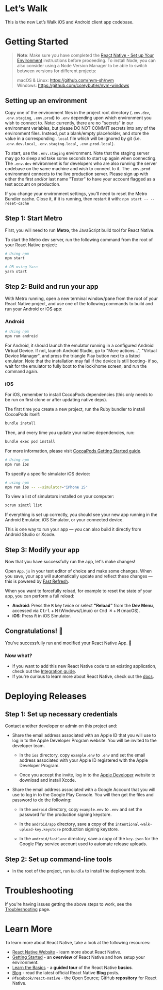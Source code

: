 # Let’s Walk

This is the new Let’s Walk iOS and Android client app codebase.

# Getting Started

> **Note**: Make sure you have completed the [React Native - Set up Your Environment](https://reactnative.dev/docs/set-up-your-environment) instructions before proceeding. To install Node, you can also consider using a Node Version Manager to be able to switch between versions for different projects:
>
> macOS & Linux: https://github.com/nvm-sh/nvm  
> Windows: https://github.com/coreybutler/nvm-windows

## Setting up an environment

Copy one of the environment files in the project root directory (`.env.dev`, `.env.staging`, `.env.prod`) to `.env` depending upon which environment you wish to connect to. Note: currently, there are no "secrets" in our environment variables, but please DO NOT COMMIT secrets into any of the environment files. Instead, put a blank/empty placeholder, and store the value in a corresponding `.local` file which will be ignored by git (i.e. `.env.dev.local`, `.env.staging.local`, `.env.prod.local`).

To start, use the `.env.staging` environment. Note that the staging server may go to sleep and take
some seconds to start up again when connecting. The `.env.dev` environment is for developers who
are also running the server codebase on the same machine and wish to connect to it. The
`.env.prod` environment connects to the live production server. Please sign up with either the
first and/or last name "Tester" to have your account flagged as a test account on production.

If you change your environment settings, you'll need to reset the Metro Bundler cache. Close it, if
it is running, then restart it with: `npm start -- --reset-cache`

## Step 1: Start Metro

First, you will need to run **Metro**, the JavaScript build tool for React Native.

To start the Metro dev server, run the following command from the root of your React Native project:

```sh
# Using npm
npm start

# OR using Yarn
yarn start
```

## Step 2: Build and run your app

With Metro running, open a new terminal window/pane from the root of your React Native project, and use one of the following commands to build and run your Android or iOS app:

### Android

```sh
# Using npm
npm run android
```

For Android, it should launch the emulator running in a configured Android Virtual Device. If not,
launch Android Studio, go to "More actions...", "Virtual Device Manager", and press the triangle
Play button next to a listed emulator. Note that the installation may fail if the device is still booting- if so, wait for the emulator to fully boot to the lock/home screen, and run the command again.

### iOS

For iOS, remember to install CocoaPods dependencies (this only needs to be run on first clone or after updating native deps).

The first time you create a new project, run the Ruby bundler to install CocoaPods itself:

```sh
bundle install
```

Then, and every time you update your native dependencies, run:

```sh
bundle exec pod install
```

For more information, please visit [CocoaPods Getting Started guide](https://guides.cocoapods.org/using/getting-started.html).

```sh
# Using npm
npm run ios
```

To specify a specific simulator iOS device:

```sh
# using npm
npm run ios -- --simulator="iPhone 15"
```

To view a list of simulators installed on your computer:

```sh
xcrun simctl list
```

If everything is set up correctly, you should see your new app running in the Android Emulator, iOS Simulator, or your connected device.

This is one way to run your app — you can also build it directly from Android Studio or Xcode.

## Step 3: Modify your app

Now that you have successfully run the app, let's make changes!

Open `App.js` in your text editor of choice and make some changes. When you save, your app will automatically update and reflect these changes — this is powered by [Fast Refresh](https://reactnative.dev/docs/fast-refresh).

When you want to forcefully reload, for example to reset the state of your app, you can perform a full reload:

- **Android**: Press the <kbd>R</kbd> key twice or select **"Reload"** from the **Dev Menu**, accessed via <kbd>Ctrl</kbd> + <kbd>M</kbd> (Windows/Linux) or <kbd>Cmd ⌘</kbd> + <kbd>M</kbd> (macOS).
- **iOS**: Press <kbd>R</kbd> in iOS Simulator.

## Congratulations! :tada:

You've successfully run and modified your React Native App. :partying_face:

### Now what?

- If you want to add this new React Native code to an existing application, check out the [Integration guide](https://reactnative.dev/docs/integration-with-existing-apps).
- If you're curious to learn more about React Native, check out the [docs](https://reactnative.dev/docs/getting-started).

# Deploying Releases

## Step 1: Set up necessary credentials

Contact another developer or admin on this project and:

- Share the email address associated with an Apple ID that you will use to log in to the Apple Developer Program website. You will be invited to the developer team.

  - In the `ios` directory, copy `example.env` to `.env` and set the email address associated with your Apple ID registered with the Apple Developer Program.

  - Once you accept the invite, log in to the [Apple Developer](https://developer.apple.com/) website to download and install Xcode.

- Share the email address associated with a Google Account that you will use to log in to the Google Play Console. You will then get the files and password to do the following:

  - In the `android` directory, copy `example.env` to `.env` and set the password for the production signing keystore.

  - In the `android/app` directory, save a copy of the `intentional-walk-upload-key.keystore` production signing keystore.

  - In the `android/fastlane` directory, save a copy of the `key.json` for the Google Play service account used to automate release uploads.

## Step 2: Set up command-line tools

- In the root of the project, run `bundle` to install the deployment tools.

# Troubleshooting

If you're having issues getting the above steps to work, see the [Troubleshooting](https://reactnative.dev/docs/troubleshooting) page.

# Learn More

To learn more about React Native, take a look at the following resources:

- [React Native Website](https://reactnative.dev) - learn more about React Native.
- [Getting Started](https://reactnative.dev/docs/environment-setup) - an **overview** of React Native and how setup your environment.
- [Learn the Basics](https://reactnative.dev/docs/getting-started) - a **guided tour** of the React Native **basics**.
- [Blog](https://reactnative.dev/blog) - read the latest official React Native **Blog** posts.
- [`@facebook/react-native`](https://github.com/facebook/react-native) - the Open Source; GitHub **repository** for React Native.
